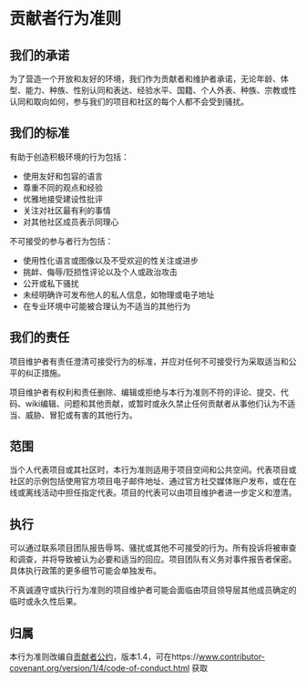 # 贡献者行为准则

## 我们的承诺

为了营造一个开放和友好的环境，我们作为贡献者和维护者承诺，无论年龄、体型、能力、种族、性别认同和表达、经验水平、国籍、个人外表、种族、宗教或性认同和取向如何，参与我们的项目和社区的每个人都不会受到骚扰。

## 我们的标准

有助于创造积极环境的行为包括：

* 使用友好和包容的语言
* 尊重不同的观点和经验
* 优雅地接受建设性批评
* 关注对社区最有利的事情
* 对其他社区成员表示同理心

不可接受的参与者行为包括：

* 使用性化语言或图像以及不受欢迎的性关注或进步
* 挑衅、侮辱/贬损性评论以及个人或政治攻击
* 公开或私下骚扰
* 未经明确许可发布他人的私人信息，如物理或电子地址
* 在专业环境中可能被合理认为不适当的其他行为

## 我们的责任

项目维护者有责任澄清可接受行为的标准，并应对任何不可接受行为采取适当和公平的纠正措施。

项目维护者有权利和责任删除、编辑或拒绝与本行为准则不符的评论、提交、代码、wiki编辑、问题和其他贡献，或暂时或永久禁止任何贡献者从事他们认为不适当、威胁、冒犯或有害的其他行为。

## 范围

当个人代表项目或其社区时，本行为准则适用于项目空间和公共空间。代表项目或社区的示例包括使用官方项目电子邮件地址、通过官方社交媒体账户发布，或在在线或离线活动中担任指定代表。项目的代表可以由项目维护者进一步定义和澄清。

## 执行

可以通过联系项目团队报告辱骂、骚扰或其他不可接受的行为。所有投诉将被审查和调查，并将导致被认为必要和适当的回应。项目团队有义务对事件报告者保密。具体执行政策的更多细节可能会单独发布。

不真诚遵守或执行行为准则的项目维护者可能会面临由项目领导层其他成员确定的临时或永久性后果。

## 归属

本行为准则改编自[贡献者公约](https://www.contributor-covenant.org)，版本1.4，可在https://www.contributor-covenant.org/version/1/4/code-of-conduct.html 获取